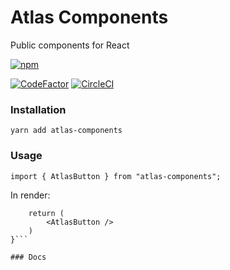# Atlas Components

Public components for React

[![npm](https://img.shields.io/npm/v/npm.svg)](https://www.npmjs.com/package/atlas-components)

[![CodeFactor](https://www.codefactor.io/repository/github/kadhirvelm/atlascomponents/badge)](https://www.codefactor.io/repository/github/kadhirvelm/atlascomponents) [![CircleCI](https://circleci.com/gh/kadhirvelm/atlasComponents.svg?style=svg)](https://circleci.com/gh/kadhirvelm/atlasComponents)

### Installation

`yarn add atlas-components`

### Usage

`import { AtlasButton } from "atlas-components";`

In render:

````public render() {
    return (
        <AtlasButton />
    )
}```

### Docs
````
